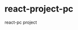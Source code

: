 <!--
 * @Descripttion: 
 * @version: 
 * @Author: shentong
 * @Date: 2020-03-03 19:13:01
 * @LastEditors: shentong
 * @LastEditTime: 2020-03-03 19:13:36
 -->
# react-project-pc
react-pc project

